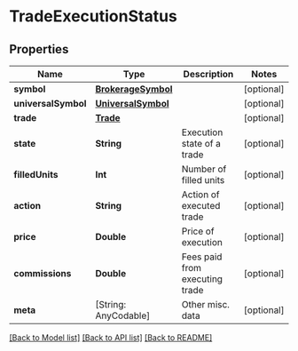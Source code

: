 # TradeExecutionStatus

## Properties
Name | Type | Description | Notes
------------ | ------------- | ------------- | -------------
**symbol** | [**BrokerageSymbol**](BrokerageSymbol.md) |  | [optional] 
**universalSymbol** | [**UniversalSymbol**](UniversalSymbol.md) |  | [optional] 
**trade** | [**Trade**](Trade.md) |  | [optional] 
**state** | **String** | Execution state of a trade | [optional] 
**filledUnits** | **Int** | Number of filled units | [optional] 
**action** | **String** | Action of executed trade | [optional] 
**price** | **Double** | Price of execution | [optional] 
**commissions** | **Double** | Fees paid from executing trade | [optional] 
**meta** | [String: AnyCodable] | Other misc. data | [optional] 

[[Back to Model list]](../README.md#models) [[Back to API list]](../README.md#api-endpoints) [[Back to README]](../README.md)


